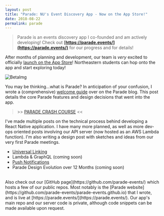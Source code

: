 ```yaml
---
layout: post
title: "Parade: NU's Event Discovery App - Now on the App Store!"
date: 2018-08-22
permalink: parade
---
```


> Parade is an events discovery app I co-founded and am actively developing!
> Check out **[https://parade.events/](https://parade.events/)** for our progress and for details!

After months of planning and development, our team is *very* excited to officially [launch on the App Store](https://itunes.apple.com/us/app/parade-events/id1380171412?ls=1&mt=8)!  Northeastern students can hop onto the app
and start exploring today!

![BetaImg](https://parade.events//blog/assets/resources-welcome/betaAd.png)

You may be thinking...what is Parade? In anticipation of your confusion, I wrote a (comprehensive) [welcome guide](https://parade.events/blog/welcome-guide) over on the Parade blog. This post details the core Parade features and design decisions that went into the app.

> \>\> [PARADE CRASH COURSE](https://parade.events/blog/welcome-guide) \<\<

I've made multiple posts on the technical process behind developing a React Native application. I have many more planned, as well as
more dev-ops oriented posts involving our API server (now hosted as an AWS Lambda function). I'm also writing a design post with sketches and
ideas from our very first Parade meetings.

- [Universal Linking]({{site.url}}/parade-linking)
- Lambda & GraphQL (coming soon)
- [Push Notifications]({{site.url}}/parade-push-notifications)
- Parade Design Evolution over 12 Months (coming soon)

<br>
Also check out our [GitHub page](https://github.com/parade-events/) which hosts a few of our public repos. Most notably is the [Parade website](https://github.com/parade-events/parade-events.github.io) that I wrote, and is live at [https://parade.events/](https://parade.events/).
Our app's main repo and our server code is private, although code snippets can be made available upon request.
